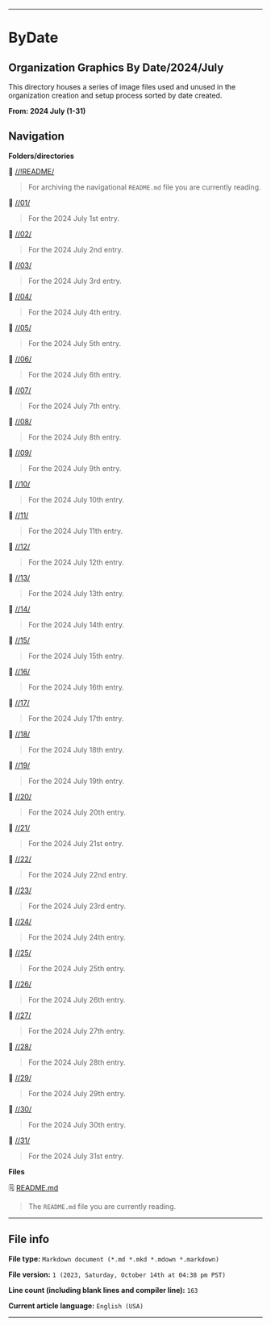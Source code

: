
***

# ByDate

## Organization Graphics By Date/2024/July

This directory houses a series of image files used and unused in the organization creation and setup process sorted by date created.

**From: 2024 July (1-31)**

## Navigation

**Folders/directories**

📁 [//!README/](/OrganizationGraphics/ByDate/2024/07_July/!README/)

> For archiving the navigational `README.md` file you are currently reading.

📁 [//01/](/OrganizationGraphics/ByDate/2024/07_July/01/)

> For the 2024 July 1st entry.

📁 [//02/](/OrganizationGraphics/ByDate/2024/07_July/02/)

> For the 2024 July 2nd entry.

📁 [//03/](/OrganizationGraphics/ByDate/2024/07_July/03/)

> For the 2024 July 3rd entry.

📁 [//04/](/OrganizationGraphics/ByDate/2024/07_July/04/)

> For the 2024 July 4th entry.

📁 [//05/](/OrganizationGraphics/ByDate/2024/07_July/05/)

> For the 2024 July 5th entry.

📁 [//06/](/OrganizationGraphics/ByDate/2024/07_July/06/)

> For the 2024 July 6th entry.

📁 [//07/](/OrganizationGraphics/ByDate/2024/07_July/07/)

> For the 2024 July 7th entry.

📁 [//08/](/OrganizationGraphics/ByDate/2024/07_July/08/)

> For the 2024 July 8th entry.

📁 [//09/](/OrganizationGraphics/ByDate/2024/07_July/09/)

> For the 2024 July 9th entry.

📁 [//10/](/OrganizationGraphics/ByDate/2024/07_July/10/)

> For the 2024 July 10th entry.

📁 [//11/](/OrganizationGraphics/ByDate/2024/07_July/11/)

> For the 2024 July 11th entry.

📁 [//12/](/OrganizationGraphics/ByDate/2024/07_July/12/)

> For the 2024 July 12th entry.

📁 [//13/](/OrganizationGraphics/ByDate/2024/07_July/13/)

> For the 2024 July 13th entry.

📁 [//14/](/OrganizationGraphics/ByDate/2024/07_July/14/)

> For the 2024 July 14th entry.

📁 [//15/](/OrganizationGraphics/ByDate/2024/07_July/15/)

> For the 2024 July 15th entry.

📁 [//16/](/OrganizationGraphics/ByDate/2024/07_July/16/)

> For the 2024 July 16th entry.

📁 [//17/](/OrganizationGraphics/ByDate/2024/07_July/17/)

> For the 2024 July 17th entry.

📁 [//18/](/OrganizationGraphics/ByDate/2024/07_July/18/)

> For the 2024 July 18th entry.

📁 [//19/](/OrganizationGraphics/ByDate/2024/07_July/19/)

> For the 2024 July 19th entry.

📁 [//20/](/OrganizationGraphics/ByDate/2024/07_July/20/)

> For the 2024 July 20th entry.

📁 [//21/](/OrganizationGraphics/ByDate/2024/07_July/21/)

> For the 2024 July 21st entry.

📁 [//22/](/OrganizationGraphics/ByDate/2024/07_July/22/)

> For the 2024 July 22nd entry.

📁 [//23/](/OrganizationGraphics/ByDate/2024/07_July/23/)

> For the 2024 July 23rd entry.

📁 [//24/](/OrganizationGraphics/ByDate/2024/07_July/24/)

> For the 2024 July 24th entry.

📁 [//25/](/OrganizationGraphics/ByDate/2024/07_July/25/)

> For the 2024 July 25th entry.

📁 [//26/](/OrganizationGraphics/ByDate/2024/07_July/26/)

> For the 2024 July 26th entry.

📁 [//27/](/OrganizationGraphics/ByDate/2024/07_July/27/)

> For the 2024 July 27th entry.

📁 [//28/](/OrganizationGraphics/ByDate/2024/07_July/28/)

> For the 2024 July 28th entry.

📁 [//29/](/OrganizationGraphics/ByDate/2024/07_July/29/)

> For the 2024 July 29th entry.

📁 [//30/](/OrganizationGraphics/ByDate/2024/07_July/30/)

> For the 2024 July 30th entry.

📁 [//31/](/OrganizationGraphics/ByDate/2024/07_July/31/)

> For the 2024 July 31st entry.

**Files**

🗒️ [README.md](/OrganizationGraphics/ByDate/2024/07_July/README.md)

> The `README.md` file you are currently reading.

***

## File info

**File type:** `Markdown document (*.md *.mkd *.mdown *.markdown)`

**File version:** `1 (2023, Saturday, October 14th at 04:38 pm PST)`

**Line count (including blank lines and compiler line):** `163`

**Current article language:** `English (USA)`

***
